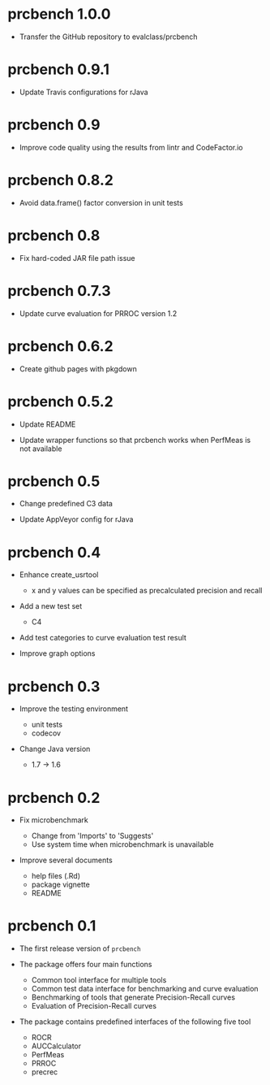 # prcbench 1.0.0

* Transfer the GitHub repository to evalclass/prcbench

# prcbench 0.9.1

* Update Travis configurations for rJava

# prcbench 0.9

* Improve code quality using the results from lintr and CodeFactor.io

# prcbench 0.8.2

* Avoid data.frame() factor conversion in unit tests

# prcbench 0.8

* Fix hard-coded JAR file path issue

# prcbench 0.7.3

* Update curve evaluation for PRROC version 1.2

# prcbench 0.6.2

* Create github pages with pkgdown

# prcbench 0.5.2

* Update README

* Update wrapper functions so that prcbench works when PerfMeas is not available

# prcbench 0.5

* Change predefined C3 data

* Update AppVeyor config for rJava

# prcbench 0.4

* Enhance create_usrtool
    * x and y values can be specified as precalculated precision and recall
    
* Add a new test set
    * C4

* Add test categories to curve evaluation test result

* Improve graph options
    
# prcbench 0.3

* Improve the testing environment
    * unit tests
    * codecov
    
* Change Java version
    * 1.7 -> 1.6
       
# prcbench 0.2

* Fix microbenchmark
    * Change from 'Imports' to 'Suggests'
    * Use system time when microbenchmark is unavailable
    
* Improve several documents
    * help files (.Rd)
    * package vignette
    * README  
    
# prcbench 0.1

* The first release version of `prcbench`

* The package offers four main functions
    * Common tool interface for multiple tools
    * Common test data interface for benchmarking and curve evaluation
    * Benchmarking of tools that generate Precision-Recall curves
    * Evaluation of Precision-Recall curves
    
* The package contains predefined interfaces of the following five tool
    * ROCR
    * AUCCalculator
    * PerfMeas
    * PRROC
    * precrec    
